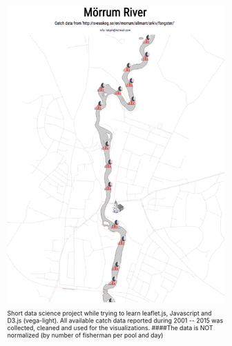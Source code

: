 ![picture](https://github.com/ovallion/morrumriver/blob/master/image.png)

Short data science project while trying to learn leaflet.js, Javascript and D3.js (vega-light).
All available catch data reported during 2001 -- 2015 was collected, cleaned and used for the visualizations.
####The data is NOT normalized (by number of fisherman per pool and day)
